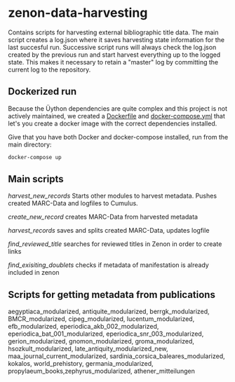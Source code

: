# zenon-data-harvesting
Contains scripts for harvesting external bibliographic title data. The main script creates a log.json where it saves harvesting state information for the last succesful run. Successive script runs will always check the log.json created by the previous run and start harvest everything up to the logged state. This makes it necessary to retain a "master" log by committing the current log to the repository.

## Dockerized run
Because the Üython dependencies are quite complex and this project is not actively maintained, we created a [Dockerfile](Dockerfile) and [docker-compose.yml](docker-compose.yml) that let's you create a docker image with the correct dependencies installed.

Give that you have both Docker and docker-compose installed, run from the main directory:
```bash
docker-compose up
```

## Main scripts

_harvest_new_records_
Starts other modules to harvest metadata. Pushes created MARC-Data and logfiles to 
Cumulus.

_create_new_record_ creates MARC-Data from harvested metadata

_harvest_records_ saves and splits created MARC-Data, updates logfile

_find_reviewed_title_ searches for reviewed titles in Zenon in order to create links

_find_exisiting_doublets_ checks if metadata of manifestation is already included in zenon

## Scripts for getting metadata from publications

aegyptiaca_modularized, antiquite_modularized, berrgk_modularized, BMCR_modularized,
cipeg_modularized, lucentum_modularized, efb_modularized, eperiodica_akb_002_modularized, eperiodica_bat_001_modularized, eperiodica_snr_003_modularized,
gerion_modularized, gnomon_modularized, groma_modularized,
hsozkult_modularized, late_antiquity_modularized_new, maa_journal_current_modularized,
sardinia_corsica_baleares_modularized, kokalos, world_prehistory,
germania_modularized, propylaeum_books,zephyrus_modularized,
athener_mitteilungen
